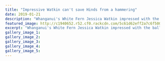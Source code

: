 ```yaml
---
title: "Impressive Watkin can't save Hinds from a hammering"
date: 2019-01-21
description: "Whanganui's White Fern Jessica Watkin impressed with the ball against the touring Indian Women's team..."
featured_image: http://c1940652.r52.cf0.rackcdn.com/5c61d62eff2a7c6f500000d3/Jess-Watkin-Chron-21.1.19.jpg
excerpt: "Whanganui's White Fern Jessica Watkin impressed with the ball against the touring Indian Women's team."
gallery_image_1: 
gallery_image_2: 
gallery_image_3: 
gallery_image_4: 
gallery_image_5: 
---
```

